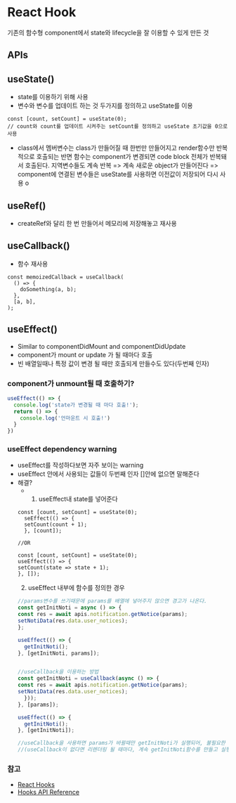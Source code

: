 # React Hook
기존의 함수형 component에서 state와 lifecycle을 잘 이용할 수 있게 만든 것

## APIs
## useState()
- state를 이용하기 위해 사용
- 변수와 변수를 업데이트 하는 것 두가지를 정의하고 useState를 이용
```
const [count, setCount] = useState(0);
// count와 count를 업데이트 시켜주는 setCount를 정의하고 useState 초기값을 0으로 사용
```
- class에서 멤버변수는 class가 만들어질 때 한번만 만들어지고 render함수만 반복적으로 호출되는 반면
함수는 component가 변경되면 code block 전체가 반복돼서 호출된다. 지역변수들도 계속 반복
  => 계속 새로운 object가 만들어진다
  => component에 연결된 변수들은 useState를 사용하면 이전값이 저장되어 다시 사용 o

## useRef()
- createRef와 달리 한 번 만들어서 메모리에 저장해놓고 재사용

## useCallback()
- 함수 재사용
```
const memoizedCallback = useCallback(
  () => {
    doSomething(a, b);
  },
  [a, b],
);
```

## useEffect()
- Similar to componentDidMount and componentDidUpdate
- component가 mount or update 가 될 때마다 호출
- 빈 배열일때나 특정 값이 변경 될 때만 호출되게 만들수도 있다(두번째 인자)
### component가 unmount될 때 호출하기?
```js
useEffect(() => {
  console.log('state가 변경될 때 마다 호출!');
  return () => {
    console.log('언마운트 시 호출!')
  }
})
```

### useEffect dependency warning
- useEffect를 작성하다보면 자주 보이는 warning
- useEffect 안에서 사용되는 값들이 두번째 인자 []안에 없으면 말해준다
- 해결? 
  - 1. useEffect내 state를 넣어준다
  ```JS
  const [count, setCount] = useState(0);
    seEffect(() => {
    setCount(count + 1);
    }, [count]);

  //OR

  const [count, setCount] = useState(0);
  useEffect(() => {
  setCount(state => state + 1);
  }, []);
  ```
  2. useEffect 내부에 함수를 정의한 경우
  ```js
  //params변수를 쓰기때문에 params를 배열에 넣어주지 않으면 경고가 나온다.
  const getInitNoti = async () => {
  const res = await apis.notification.getNotice(params);
  setNotiData(res.data.user_notices);
  };

  useEffect(() => {
    getInitNoti();
  }, [getInitNoti, params]);
  

  //useCallback을 이용하는 방법
  const getInitNoti = useCallback(async () => {
  const res = await apis.notification.getNotice(params);
  setNotiData(res.data.user_notices);
    }));
  }, [params]);

  useEffect(() => {
    getInitNoti();
  }, [getInitNoti]);

  //useCallback을 사용하면 params가 바뀔때만 getInitNoti가 실행되어, 불필요한 함수 생성 및 실행을 막을 수 있다.
  //(useCallback이 없다면 리렌더링 될 때마다, 계속 getInitNoti함수를 만들고 실행)
  ```


### 참고
- [React Hooks](https://reactjs.org/docs/hooks-intro.html)
- [Hooks API Reference](https://ko.reactjs.org/docs/hooks-reference.html)